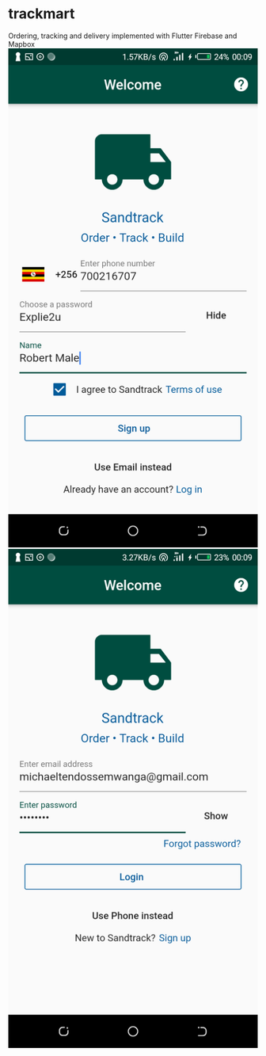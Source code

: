 # trackmart
Ordering, tracking and delivery implemented with Flutter Firebase and Mapbox
![phonesignin](screenshots/Screenshot_20190810-000914.png)
![emailsignin](screenshots/Screenshot_20190810-000952.png)